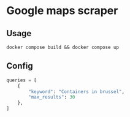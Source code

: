 # Google maps scraper

## Usage

```
docker compose build && docker compose up
```

## Config

```python
queries = [
    {
        "keyword": "Containers in brussel",
        "max_results": 30
    },
]
```